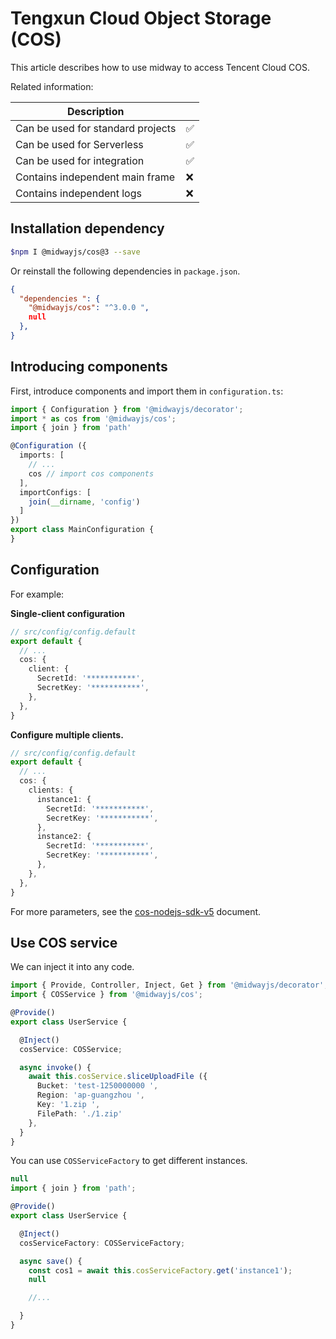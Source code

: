 # Tengxun Cloud Object Storage (COS)

This article describes how to use midway to access Tencent Cloud COS.

Related information:

| Description |     |
| ----------------- | --- |
| Can be used for standard projects | ✅ |
| Can be used for Serverless | ✅ |
| Can be used for integration | ✅ |
| Contains independent main frame | ❌ |
| Contains independent logs | ❌ |



## Installation dependency

```bash
$npm I @midwayjs/cos@3 --save
```

Or reinstall the following dependencies in `package.json`.

```json
{
  "dependencies ": {
    "@midwayjs/cos": "^3.0.0 ",
    null
  },
}
```



## Introducing components


First, introduce components and import them in `configuration.ts`:

```typescript
import { Configuration } from '@midwayjs/decorator';
import * as cos from '@midwayjs/cos';
import { join } from 'path'

@Configuration ({
  imports: [
    // ...
    cos // import cos components
  ],
  importConfigs: [
    join(__dirname, 'config')
  ]
})
export class MainConfiguration {
}
```


## Configuration

For example:


**Single-client configuration**
```typescript
// src/config/config.default
export default {
  // ...
  cos: {
    client: {
      SecretId: '***********',
      SecretKey: '***********',
    },
  },
}
```


**Configure multiple clients.**

```typescript
// src/config/config.default
export default {
  // ...
  cos: {
    clients: {
      instance1: {
        SecretId: '***********',
        SecretKey: '***********',
      },
      instance2: {
        SecretId: '***********',
        SecretKey: '***********',
      },
    },
  },
}
```
For more parameters, see the [cos-nodejs-sdk-v5](https://github.com/tencentyun/cos-nodejs-sdk-v5) document.


## Use COS service


We can inject it into any code.
```typescript
import { Provide, Controller, Inject, Get } from '@midwayjs/decorator';
import { COSService } from '@midwayjs/cos';

@Provide()
export class UserService {

  @Inject()
  cosService: COSService;

  async invoke() {
    await this.cosService.sliceUploadFile ({
      Bucket: 'test-1250000000 ',
      Region: 'ap-guangzhou ',
      Key: '1.zip ',
      FilePath: './1.zip'
    },
  }
}
```


You can use `COSServiceFactory` to get different instances.
```typescript
null
import { join } from 'path';

@Provide()
export class UserService {

  @Inject()
  cosServiceFactory: COSServiceFactory;

  async save() {
    const cos1 = await this.cosServiceFactory.get('instance1');
    null

    //...

  }
}
```

